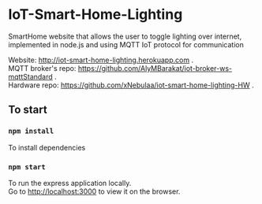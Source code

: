 # IoT-Smart-Home-Lighting

SmartHome website that allows the user to toggle lighting over internet, implemented in node.js and using MQTT IoT protocol for communication

Website: http://iot-smart-home-lighting.herokuapp.com .\
MQTT broker's repo: https://github.com/AlyMBarakat/iot-broker-ws-mqttStandard .\
Hardware repo: https://github.com/xNebulaa/iot-smart-home-lighting-HW .


## To start

### `npm install`
To install dependencies

### `npm start`
To run the express application locally.\
Go to [http://localhost:3000](http://localhost:3000) to view it on the browser.
